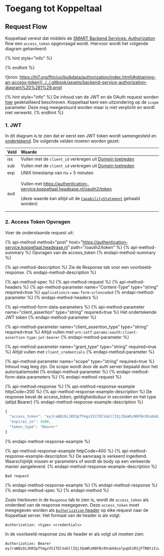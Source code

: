 # Toegang tot Koppeltaal

## Request Flow

Koppeltaal vereist dat middels de [SMART Backend Services: Authorization](https://hl7.org/fhir/uv/bulkdata/authorization/index.html#obtaining-an-access-token) flow een `access_token` opgevraagd wordt. Hiervoor wordt het volgende diagram gehanteerd:

{% hint style="info" %}

{% endhint %}

![bron: https://hl7.org/fhir/uv/bulkdata/authorization/index.html\#obtaining-an-access-token](../../.gitbook/assets/backend-service-authorization-diagram%20%281%29.png)

{% hint style="info" %}
De inhoud van de JWT en de OAuth request worden [hier](https://hl7.org/fhir/uv/bulkdata/authorization/index.html#protocol-details) gedetailleerd beschreven. Koppeltaal kent een uitzondering op de `scope` parameter. Deze mag meegestuurd worden maar is niet verplicht en wordt niet verwerkt.
{% endhint %}

### 1. JWT 

In dit diagram is te zien dat er eerst een JWT token wordt samengesteld en [ondertekend](requirements/jwt-ondertekenen.md). De volgende velden moeten worden gezet:

<table>
  <thead>
    <tr>
      <th style="text-align:left">Veld</th>
      <th style="text-align:left">Waarde</th>
    </tr>
  </thead>
  <tbody>
    <tr>
      <td style="text-align:left">iss</td>
      <td style="text-align:left">Vullen met de <code>client_id</code> verkregen uit <a href="../../domeinbeheer/domein-toetreden.md">Domein toetreden</a>
      </td>
    </tr>
    <tr>
      <td style="text-align:left">sub</td>
      <td style="text-align:left">Vullen met de <code>client_id</code> verkregen uit <a href="../../domeinbeheer/domein-toetreden.md">Domein toetreden</a>
      </td>
    </tr>
    <tr>
      <td style="text-align:left">exp</td>
      <td style="text-align:left">UNIX timestamp van nu + 5 minuten</td>
    </tr>
    <tr>
      <td style="text-align:left">aud</td>
      <td style="text-align:left">
        <p>Vullen met <a href="https://authentication-service.koppeltaal.headease.nl/oauth2/token">https://authentication-service.koppeltaal.headease.nl/oauth2/token</a>
        </p>
        <p>(deze waarde kan altijd uit de <a href="https://hapi-fhir-server.koppeltaal.headease.nl/fhir/metadata"><code>CapabilityStatement</code></a> gehaald
          worden)</p>
      </td>
    </tr>
  </tbody>
</table>

### 2. Access Token Opvragen

Voer de onderstaande request uit:

{% api-method method="post" host="https://authentication-service.koppeltaal.headease.nl" path="/oauth2/token" %}
{% api-method-summary %}
Opvragen van de access\_token
{% endapi-method-summary %}

{% api-method-description %}
Zie de Response tab voor een voorbeeld-response.
{% endapi-method-description %}

{% api-method-spec %}
{% api-method-request %}
{% api-method-headers %}
{% api-method-parameter name="Content-Type" type="string" required=true %}
`application/x-www-form-urlencoded`
{% endapi-method-parameter %}
{% endapi-method-headers %}

{% api-method-form-data-parameters %}
{% api-method-parameter name="client\_assertion" type="string" required=true %}
Het ondertekende JWT token
{% endapi-method-parameter %}

{% api-method-parameter name="client\_assertion\_type" type="string" required=true %}
Altijd  vullen met `urn:ietf:params:oauth:client-assertion-type:jwt-bearer`
{% endapi-method-parameter %}

{% api-method-parameter name="grant\_type" type="string" required=true %}
Altijd vullen met `client_credentials`
{% endapi-method-parameter %}

{% api-method-parameter name="scope" type="string" required=true %}
Inhoud mag leeg zijn. De scope wordt door de auth server bepaald door het autorisatiemodel
{% endapi-method-parameter %}
{% endapi-method-form-data-parameters %}
{% endapi-method-request %}

{% api-method-response %}
{% api-method-response-example httpCode=200 %}
{% api-method-response-example-description %}
De response bevat de access\_token, geldigheidsduur in seconden en het type \(altijd Bearer\)
{% endapi-method-response-example-description %}

```javascript
{
  "access_token": "eyJraWQiOiJKR3pTYmgzVS1TQlVabllIQjJQaWhzN0FBc0Vubk8zelpqUS1RSjFTN0tzIiwiYWxnIjoiUlM1MTIiLCJ0eXAiOiJKV1QifQ.eyJpc3MiOiJodHRwczovL2F1dGhlbnRpY2F0aW9uLXNlcnZpY2Uua29wcGVsdGFhbC5oZWFkZWFzZS5ubC8iLCJhdWQiOiJmaGlyLXNlcnZlciIsIm5iZiI6MTYzMTE5NDM0MCwiZXhwIjoxNjMxMTk3OTQwLCJub25jZSI6IjQ4NTI5NTc2LTFiZTctNGNmOS04MWM0LWRkMTVhMjE4NjcwNyIsInR5cGUiOiJhY2Nlc3MiLCJzY29wZSI6IiIsImF6cCI6IjVhZDdjZjZhLTk1NTYtNGQyMy05MWNhLTI1MGRhZmExZGYwOSJ9.cgBzTRhbvLFPug9bqvCtaVi9ogHpMDqqemoTJjA1C3OpMsU42VyrnNUZ41qtcsZfqjI5OspT678MyVhDHq6DDRc9GLbg8RFLjrow17PfBCgkFALCKXWi9r6gTOZdaGdEPKfqavn1r8-S2HnIaWdEVfNPA1ZlBBxkJsYLl-8zgPmykZDNCbIH1e_SevGc56GeF5dPjHzxSiAI2_t19FM0OL3JfLZ-T8DR5tcOo7xfDYD086AUUr0hQIkzbrhuLGHSM5X6QcX84IfZlC0jQ6v_YbdMXlMBDZfUZN1nbsjxtDRwiz0IzZtIOF1XXpS1j0rKy517Vu_cc6LOS1OasUAAEw",
  "expires_in": 3600,
  "token_type": "Bearer"
}
```
{% endapi-method-response-example %}

{% api-method-response-example httpCode=400 %}
{% api-method-response-example-description %}
De aanvraag is verkeerd ingediend. Waarschijnlijk missen er parameters of wordt de body op  een verkeerde manier aangeleverd.
{% endapi-method-response-example-description %}

```
Bad request
```
{% endapi-method-response-example %}
{% endapi-method-response %}
{% endapi-method-spec %}
{% endapi-method %}

Zoals hierboven in de `Response` tab te zien is, wordt de `access_token` als onderdeel van de response  meegegeven. Deze  `access_token` moet meegegeven worden als [`Authorization` header](https://developer.mozilla.org/en-US/docs/Web/HTTP/Headers/Authorization) op elke request naar de Koppeltaal server. Het formaat van de header is als volgt:

```text
Authorization: <type> <credentials>
```

In de voorbeeld-response zou de header er als volgt uit moeten zien:

```text
Authorization: Bearer eyJraWQiOiJKR3pTYmgzVS1TQlVabllIQjJQaWhzN0FBc0Vubk8zelpqUS1RSjFTN0tzIiwiYWxnIjoiUlM1MTIiLCJ0eXAiOiJKV1QifQ
```


